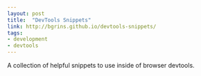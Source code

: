 ```yaml
---
layout: post
title:  "DevTools Snippets"
link: http://bgrins.github.io/devtools-snippets/
tags:
- development
- devtools
---
```

A collection of helpful snippets to use inside of browser devtools.